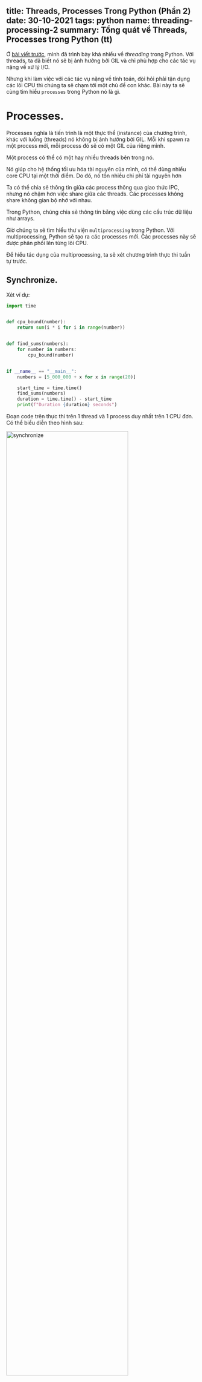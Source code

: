 title: Threads, Processes Trong Python (Phần 2)
date: 30-10-2021
tags: python
name: threading-processing-2
summary: Tổng quát về Threads, Processes trong Python (tt)
---------------------------------------------------------------

Ở [bài viết trước](https://tranvietphuoc.github.io/posts/threading-processing-1.html), mình đã trình bày khá nhiều về *threading* trong Python.
Với threads, ta đã biết nó sẽ bị ảnh hưởng bởi GIL và chỉ phù hợp cho các tác vụ nặng về xử lý I/O.

Nhưng khi làm việc với các tác vụ nặng về tính toán, đòi hỏi phải tận dụng các lõi CPU thì chúng ta sẽ chạm tới một chủ đề con khác.
Bài này ta sẽ cùng tìm hiểu `processes` trong Python nó là gì.


# Processes.

Processes nghĩa là tiến trình là một thực thể (instance) của chương trình, khác với luồng (threads) nó không bị ảnh hưởng bởi GIL.
Mỗi khi spawn ra một process mới, mỗi process đó sẽ có một GIL của riêng mình.

Một process có thể có một hay nhiều threads bên trong nó.

Nó giúp cho hệ thống tối ưu hóa tài nguyên của mình, có thể dùng nhiều core CPU tại một thời điểm. Do đó, nó tốn nhiều chi phí tài nguyên hơn

Ta có thể chia sẻ thông tin giữa các process thông qua giao thức IPC, nhưng nó chậm hơn việc share giữa các threads.
Các processes không share không gian bộ nhớ với nhau.

Trong Python, chúng chia sẻ thông tin bằng việc dùng các cấu trúc dữ liệu như arrays.

Giờ chúng ta sẽ tìm hiểu thư viện `multiprocessing` trong Python. Với multiprocessing, Python sẽ tạo ra các processes mới. Các processes này
sẽ được phân phối lên từng lõi CPU.

Để hiểu tác dụng của multiprocessing, ta sẽ xét chương trình thực thi tuần tự trước.

## Synchronize.

Xét ví dụ:

```python
import time


def cpu_bound(number):
    return sum(i * i for i in range(number))


def find_sums(numbers):
    for number in numbers:
        cpu_bound(number)


if __name__ == "__main__":
    numbers = [5_000_000 + x for x in range(20)]

    start_time = time.time()
    find_sums(numbers)
    duration = time.time() - start_time
    print(f"Duration {duration} seconds")

```

Đoạn code trên thực thi trên 1 thread và 1 process duy nhất trên 1 CPU đơn. Có thể biểu diễn theo hình sau:

<img src="https://files.realpython.com/media/CPUBound.d2d32cb2626c.png" alt="synchronize" width="80%" height="auto" />

Đây là kết quả của đoạn code trên:

```sh
./non_concurrent.py
Duration 7.834432125091553 seconds
```

## multiprocessing.

Viết lại ví dụ trên:

```python
import multiprocessing
import time


def cpu_bound(number):
    return sum(i * i for i in range(number))


def find_sums(numbers):
    with multiprocessing.Pool() as pool:
        pool.map(cpu_bound, numbers)


if __name__ == "__main__":
    numbers = [5_000_000 * x for x in range(3)]

    start_time = time.time()
    find_sums(numbers)
    duration = time.time() - start_time
    print(f"Duration {duration} seconds")

```

multiprocessing được thiết kế để share khối lượng công việc nặng về tính toán giữa các CPUs.
Đây là biểu đồ thực thi của chương trình theo thời gian:

<img src="https://files.realpython.com/media/CPUMP.69c1a7fad9c4.png" alt="multprocessing" width="80%" height="auto" />


Mặc định, khi tạo ra processes mới. Nó sẽ tự động xác định xem hệ thống của bạn có tối đa bao nhiêu CPUs.
Có thể hình dung cách hoạt động của nó theo hình sau:

<img src="https://miro.medium.com/max/1400/1*iEE5_Am-9x7iCVnn6F1MGQ.jpeg" alt="multiprocessing works" width="80%" height="auto" />

Ở đây, mỗi thread sẽ nằm trên mỗi processes.

Sau khi chạy, kết quả thu được sẽ là:

```sh
./test_multiprocessing.py
Duration 2.5175397396087646 seconds
```

Nó nhanh hơn gần gấp 3 lần.

## ứng dụng multiprocessing.

Như đã trình bày, multiprocessing sẽ phù hợp với các tác vụ nặng về tính toán. Bởi lúc này ta cần tận dụng tối đa hiệu năng của CPU trên máy tính.
Nếu sử dụng `threading` hay `concurrent.futures.ThreadPoolExecutor` trong trường hợp này không mang nhiều ý nghĩa do chúng ta sẽ không mất thời gian đợi I/O phản hồi.
Dùng threads thì sẽ bị ảnh hưởng của GIL, nên cho dù có là chương trình đa luồng thì vẫn sẽ chạy như chương trình đơn luồng.
Với multiprocessing, mỗi process sẽ có một interpreter (một GIL). Nên lúc này chương trình của bạn sẽ chạy các tác vụ được phân phối đều trên các lõi CPUs.

Trong thư viện `multiprocessing` của Python, có 2 classes bạn nên lưu tâm là `Process` và `Pool`. 

* Process class gửi mỗi task tới các lõi CPU khác nhau.

* Pool class gửi tập hợp các task tới các lõi CPU khác nhau.

Mặc dù 2 classes cung cấp một tốc độ thực thi tương tự. Process class lại hiệu quả hơn trong trường hợp không có quá nhiều processes cần thực thi.
Trong khi Pool class thì lại phù hợp nhất với một lượng lớn các processes nơi mà mỗi process có thể thực thi một cách nhanh chóng.

Bạn có thể tìm hiểu sâu hơn về `multiprocessing` [tại đây](https://docs.python.org/3/library/multiprocessing.html).

Bonus, còn một chỗ đáng lưu tâm là khi sử dụng `multiprocessing`, khi nào nên sử dụng *fork*, khi nào sử dụng *spawn* để tránh chương trình bị kẹt (stuck).

Mình có đọc 1 [bài viết](https://pythonspeed.com/articles/python-multiprocessing/) rất hay về vấn đề này. Ngoài ra còn bài của [Dr John A Stevenson](https://britishgeologicalsurvey.github.io/science/python-forking-vs-spawn/).

*fork* và *spawn* là 2 phương thức bắt đầu tạo processes mới. **Fork** mặc định trên **Linux*, trong khi **Windows** và **MacOS** dùng **Spawn**.

Khi *fork*, một process con kế thừa các biến, module-level configurations, threads và trạng thái của các biến như nhau từ process cha. Mỗi process con sau đó tiếp tục công việc của chúng 1 cách độc lập,
*pool* sẽ chia các args giữa các process con và chúng hoạt động một cách tuần tự.

Khi *spawn*, nó bắt đầu một Python interpreter mới. Các modules hiện tại trong chương trình được imported lại cho mỗi process con, các biến cũng thế.
Sau đó, mỗi hàm thực thi trong process sẽ được gọi trên mỗi args được cấp cho process con đó.

Để hiểu hơn, ta đi vào các đoạn code ví dụ sau:

```python
from multiprocessing import Pool
from os import getpid

def double(i):
    print("I'm process", getpid())
    return i * 2

if __name__ == '__main__':
    with Pool() as pool:
        result = pool.map(double, [1, 2, 3, 4, 5])
        print(result)

```

Kết quả là:

```sh
I'm process 4942
I'm process 4943
I'm process 4944
I'm process 4942
I'm process 4943
[2, 4, 6, 8, 10]
```

Hàm *double* chạy trong 5 processes.

Ví dụ tiếp theo, gọi là ví dụ 1:

```python
import logging
from threading import Thread
from queue import Queue
from logging.handlers import QueueListener, QueueHandler
from multiprocessing import Pool

def setup_logging():
    # Logs get written to a queue, and then a thread reads
    # from that queue and writes messages to a file:
    _log_queue = Queue()
    QueueListener(
        _log_queue, logging.FileHandler("out.log")).start()
    logging.getLogger().addHandler(QueueHandler(_log_queue))

    # Our parent process is running a thread that
    # logs messages:
    def write_logs():
        while True:
            logging.error("hello, I just did something")
    Thread(target=write_logs).start()

def runs_in_subprocess():
    print("About to log...")
    logging.error("hello, I did something")
    print("...logged")

if __name__ == '__main__':
    setup_logging()

    # Meanwhile, we start a process pool that writes some
    # logs. We do this in a loop to make race condition more
    # likely to be triggered.
    while True:
        with Pool() as pool:
            pool.apply(runs_in_subprocess)

```

Trong chương trình trên:

* Trong process cha, log messages được điều hướng vào queue, thread đọc từ queue và ghi messages ra file *out.log*.

* Thread khác ghi một stream liên tục ra log messages.

* Chúng ta bắt đầu process pool và log một message trong một trong các process con.

Sau khi run:

```sh
About to log...
...logged
About to log...
...logged
About to log...
<chương trình sẽ freezes tại điểm này>
```

Tại sao vậy?

Chúng ta sẽ tìm hiểu những gì xảy ra khi ta bắt đầu 1 process con bằng pool. Mặc định trong Python, khi sử dụng multiprocess thì trình thông dịch
sẽ sử dụng phương thức *fork()*. Đây là cách mà subprocesses được bắt đầu trong Linux hay MacOS.

1. Copy process được tạo sử dụng *fork()* system call.
2. Process con thay thế chính nó bằng chương trình khác sử dụng *execve()* system call.

Xét đoạn code sau:

```python
from os import fork, getpid

print("I am parent process", getpid())
if fork():
    print("I am the parent process, with PID", getpid())
else:
    print("I am the child process, with PID", getpid())

```

Kết quả là:

```sh
I am parent process 3619
I am the parent process, with PID 3619
I am the child process, with PID 3620
```

Bạn có thể thấy, không gì ngăn bạn từ việc *fork()*. Cả process cha và process con đều chạy trong cùng 1 đoạn code.

*fork()* chỉ là cách Python tạo process pools mặc định bởi Linux, và trên MacOS trên Python 3.7 trở về trước.

*Vấn đề với fork()-ing*.

Python bắt đầu một pool của các processes bằng việc fork(). Process con đã truy cập để copy mọi thứ từ bộ nhớ của process cha.
Nhưng điều gì đã gây nên deadlock ở ví dụ trước đó?

Nguyên nhân của vấn đề trên là tiếp tục chạy code sau khi fork() mà không gọi execve().

1. fork() copy mọi thứ trong bộ nhớ, gồm các biến, global configurations,.... Xét ví dụ sau:

```python
import logging
from multiprocessing import Pool
from os import getpid

def runs_in_subprocess():
    logging.info(
        "I am the child, with PID {}".format(getpid()))

if __name__ == '__main__':
    logging.basicConfig(
        format='GADZOOKS %(message)s', level=logging.DEBUG)

    logging.info(
        "I am the parent, with PID {}".format(getpid()))

    with Pool() as pool:
        pool.apply(runs_in_subprocess)

```

Sau khi chạy:

```sh
GADZOOKS I am the parent, with PID 3884
GADZOOKS I am the child, with PID 3885

```

Như bạn đã thấy, logging ở process con có cùng format với process cha do đã copy cả config của process cha.

2. fork() không copy mọi thứ từ process cha. Xét ví dụ:

```python
from threading import Thread, enumerate
from os import fork
from time import sleep

# Start a thread:
Thread(target=lambda: sleep(60)).start()

if fork():
    print("The parent process has {} threads".format(
        len(enumerate())))
else:
    print("The child process has {} threads".format(
        len(enumerate())))

```

Sau khi run:

```sh
The parent process has 2 threads
The child process has 1 threads

```

Vậy fork() không copy threads của process cha.

**Lời giải cho ví dụ 1:**

1. Bất cứ khi nào thread trong process cha ghi log messages, nó được thêm vào Queue. Điều này có nghĩa là nó nắm giữ Lock.

2. Nếu fork() xảy ra sai thời điểm, lock được copy trong một trạng thái bị giữ.

3. Process con copy loggin configurations của process cha, bao gồm cả queue.

4. Bất cứ khi nào process con ghi log message, nó cố ghi ra queue. Điều này có nghĩa là nó cần giữ lock. Nhưng lock đã được acquired trước đó rồi.

5. Process con bây giờ chờ cho lock đã được acquired ở trên release.

6. Lock đó sẽ không bao giờ được released, bởi vì thread sẽ release nó không được copy từ process cha sau khi gọi hàm fork().


**Cách giải quyết.**

1. reset các configurations của thư viện logging khi các processes con được bắt đầu. Tuy nhiên, với các thư viện khác trong Python mà đòi hỏi một tập các trạng thái
global thì không khả thi lắm.

2. Với các threads trong process cha, chúng cần được released lock khi fork() được gọi. Nhưng cách này cũng không xử lý được vấn đề với các locks được tạo
bởi thư viện được viết bằng C. Nó chỉ có thể thực hiện được với các thư viện được viết bằng Python.


**Giải pháp đúng đắn.**


Thay vì sử dụng fork(), ta có thể dùng *spawn* như bài của [Dr John A Stevenson](https://britishgeologicalsurvey.github.io/science/python-forking-vs-spawn/).
Hoặc có thể set như sau:

```python
from multiprocessing import set_start_method
set_start_method("spawn")

```

Hay:

```python
from multiprocessing import get_context

def your_func():
    with get_context("spawn").Pool() as pool:
        # ... everything else is unchanged
```

Thỉnh thoảng, bạn viết code theo các vấn đề mặc định trong documentation sẽ gặp những chuyện rắc rối mà bạn sẽ bối rối đấy.

Chúng ta đã tìm hiểu về threading và multiprocessing để lập trình đa luồng hay đa tiến trình trong Python. Tuy nhiên thư viện mà chúng ta tìm hiểu sau đây có nhiều tiện ích bất ngờ hơn nữa.

# concurrent.futures

`concurrent.futures` là một high level API cho việc lập trình multi-thread hay multi-process.

## Executor

Module này có một tính năng là Executor class, là một abstract class và nó không thể sử dụng trực tiếp, nó được kế thừa trong 2 class khác
là `ThreadPoolExecutor` và `ProcessPoolExecutor`. 

## ThreadPoolExecutor

Xét ví dụ:

```python
from concurrent.futures import ThreadPoolExecutor
from time import sleep
 
def return_after_5_secs(message):
    sleep(5)
    return message
 
pool = ThreadPoolExecutor(3)
 
future = pool.submit(return_after_5_secs, ("hello"))
print(future.done())
sleep(5)
print(future.done())
print(future.result())
```

Khi submit() một task, ta sẽ nhận lại một [Future](https://docs.python.org/3/library/concurrent.futures.html#concurrent.futures.Future).
Future có một method là done(), nếu future được giải quyết, có 1 giá trị được set cho cho một future object cụ thể. Khi task hoàn thành, thread pool executor
đặt giá trị cho future object.
Trong ví dụ trên, task sẽ không hoàn thành trong vòng 5 giây, vì vậy lần gọi done() đầu tiên trả về False. Sau khi sleep 5 giây, chúng ta nhận được
kết quả của future object bằng việc gọi result() method.

Hiểu về Future object và biết các methods của nó sẽ giúp chúng ta hiểu rõ hơn về code multi-thread trong Python.

## ProcessPoolExecutor

Xem ví dụ sau

```python
from concurrent.futures import ProcessPoolExecutor
from time import sleep
 
def return_after_5_secs(message):
    sleep(5)
    return message
 
pool = ProcessPoolExecutor(3)
 
future = pool.submit(return_after_5_secs, ("hello"))
print(future.done())
sleep(5)
print(future.done())
print("Result: " + future.result())
```

Chúng ta cần nhớ là ProcessPoolExecutor sử dụng thư viện `multiprocessing` và do đó không bị tác động bởi GIL. Tuy nhiên ta không thể sử dụng
bất cứ object nào mà not pickable. Nên cần chọn cẩn thận những gì chúng ta sử dụng/trả về trong một callable được truyền vào executor này.

## Executor.map()

map method cho phép gọi nhiều lần cho hàm đã cung cấp trong Pool, và truyền mỗi items trong một iterable cho hàm đó. Ngoại trừ trường hợp các hàm được gọi
một cách đồng thời. Với multiprocessing, đối tượng iterable sẽ bị phá vỡ thành các phần và mỗi phần sẽ được truyền vào hàm trong mỗi processes.
Ta có thể điều khiển chunk size bằng cách thêm đối số thứ 3 vào PoolExecutor là `chunk_size`, mặc định nó là 1.

Ví dụ, thread:

```python
import concurrent.futures
import urllib.request
 
URLS = ['http://www.foxnews.com/',
        'http://www.cnn.com/',
        'http://europe.wsj.com/',
        'http://www.bbc.co.uk/',
        'http://some-made-up-domain.com/']
 
# Retrieve a single page and report the url and contents
def load_url(url, timeout):
    with urllib.request.urlopen(url, timeout=timeout) as conn:
        return conn.read()
 
# We can use a with statement to ensure threads are cleaned up promptly
with concurrent.futures.ThreadPoolExecutor(max_workers=5) as executor:
    # Start the load operations and mark each future with its URL
    future_to_url = {executor.submit(load_url, url, 60): url for url in URLS}
    for future in concurrent.futures.as_completed(future_to_url):
        url = future_to_url[future]
        try:
            data = future.result()
        except Exception as exc:
            print('%r generated an exception: %s' % (url, exc))
        else:
            print('%r page is %d bytes' % (url, len(data)))
```

Và process:

```python
import concurrent.futures
import math
 
PRIMES = [
    112272535095293,
    112582705942171,
    112272535095293,
    115280095190773,
    115797848077099,
    1099726899285419]
 
def is_prime(n):
    if n % 2 == 0:
        return False
 
    sqrt_n = int(math.floor(math.sqrt(n)))
    for i in range(3, sqrt_n + 1, 2):
        if n % i == 0:
            return False
    return True
 
def main():
    with concurrent.futures.ProcessPoolExecutor() as executor:
        for number, prime in zip(PRIMES, executor.map(is_prime, PRIMES)):
            print('%d is prime: %s' % (number, prime))
 
if __name__ == '__main__':
    main()
```

## as_complete() và wait()

concurrent.futures có 2 hàm để làm việc với các đối tượng futures được trả về bởi executor là *as_complete()* và *wait()*.

*as_complete()* nhận một iterable của Future object và bắt đầu yeilding các giá trị ngay khi futures bắt đầu chạy. Nó khác với *map()* ở chỗ
*map()* trả về các kết quả theo thứ tự iterables được truyền vào. Nên kết quả đầu tiên của *map()* là kết quả cho phần tử đầu tiên.
Trong khi với *as_complete()*, giá trị trả về đầu tiên phụ thuộc vào cái nào hoàn thành trước. Ví dụ:

```python
from concurrent.futures import ThreadPoolExecutor, wait, as_completed
from time import sleep
from random import randint
 
def return_after_5_secs(num):
    sleep(randint(1, 5))
    return "Return of {}".format(num)
 
pool = ThreadPoolExecutor(5)
futures = []
for x in range(5):
    futures.append(pool.submit(return_after_5_secs, x))
 
for x in as_completed(futures):
    print(x.result())
```

*wait()* sẽ trả về một named tuple, chứa 2 set, một set chứa các futures đã hoàn thành (kể cả có kết quả hay là một exception) và set kia
chứa các futures chưa complete. Ví dụ:

```python
from concurrent.futures import ThreadPoolExecutor, wait, as_completed
from time import sleep
from random import randint
 
def return_after_5_secs(num):
    sleep(randint(1, 5))
    return "Return of {}".format(num)
 
pool = ThreadPoolExecutor(5)
futures = []
for x in range(5):
    futures.append(pool.submit(return_after_5_secs, x))
 
print(wait(futures))
```

Sau khi chạy sẽ được 1 named tuple như sau: `DoneAndNotDoneFutures(done={...},not_done=set())`

# Kết

Chủ đề về threads và processes trong Python khá là hấp dẫn với mình, tuy nhiên còn nhiều vấn đề thực tế khác mà khi
bắt tay vào code chúng ta mới gặp được. Mong là những phần mình đã trình bày sẽ giúp được bạn ít nhiều.

**Nguồn**

* RealPython, keyword: threading.
* [Medium](https://urban-institute.medium.com/using-multiprocessing-to-make-python-code-faster-23ea5ef996ba)
* Pythonspeed
* [Abu Ashraf Masnun blog](https://masnun.com/2016/03/29/python-a-quick-introduction-to-the-concurrent-futures-module.html)

